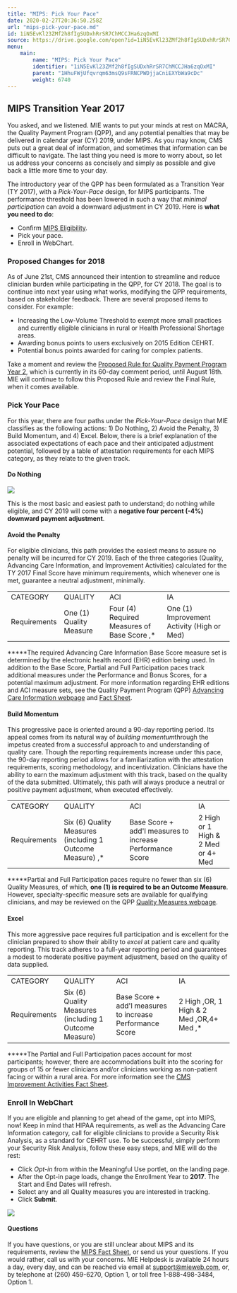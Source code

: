 ```yaml
---
title: "MIPS: Pick Your Pace"
date: 2020-02-27T20:36:50.258Z
url: "mips-pick-your-pace.md"
id: 1iN5EvKl23ZMf2h8fIgSUDxhRrSR7ChMCCJHa6zqOxMI
source: https://drive.google.com/open?id=1iN5EvKl23ZMf2h8fIgSUDxhRrSR7ChMCCJHa6zqOxMI
menu:
    main:
        name: "MIPS: Pick Your Pace"
        identifier: "1iN5EvKl23ZMf2h8fIgSUDxhRrSR7ChMCCJHa6zqOxMI"
        parent: "1HhuFWjUfqvrqm63msQ9sFRNCPWDjjaCniEXYbWa9cDc"
        weight: 6740
---
```

## MIPS Transition Year 2017

You asked, and we listened. MIE wants to put your minds at rest on MACRA, the Quality Payment Program (QPP), and any potential penalties that may be delivered in calendar year (CY) 2019, under MIPS. As you may know, CMS puts out a great deal of information, and sometimes that information can be difficult to navigate. The last thing you need is more to worry about, so let us address your concerns as concisely and simply as possible and give back a little more time to your day.

The introductory year of the QPP has been formulated as a Transition Year (TY 2017), with a *Pick-Your-Pace* design, for MIPS participants. The performance threshold has been lowered in such a way that *minimal participation* can avoid a downward adjustment in CY 2019. Here is **what you need to do**:

* Confirm [MIPS Eligibility](https://qpp.cms.gov/learn/eligibility).
* Pick your pace.
* Enroll in WebChart.

### Proposed Changes for 2018

As of June 21st, CMS announced their intention to streamline and reduce clinician burden while participating in the QPP, for CY 2018. The goal is to continue into next year using what works, modifying the QPP requirements, based on stakeholder feedback. There are several proposed items to consider. For example:

* Increasing the Low-Volume Threshold to exempt more small practices and currently eligible clinicians in rural or Health Professional Shortage areas.
* Awarding bonus points to users exclusively on 2015 Edition CEHRT.
* Potential bonus points awarded for caring for complex patients.

Take a moment and review the [Proposed Rule for Quality Payment Program Year 2](https://www.cms.gov/Medicare/Quality-Initiatives-Patient-Assessment-Instruments/Value-Based-Programs/MACRA-MIPS-and-APMs/Proposed-rule-fact-sheet.pdf), which is currently in its 60-day comment period, until August 18th. MIE will continue to follow this Proposed Rule and review the Final Rule, when it comes available.

### Pick Your Pace

For this year, there are four paths under the *Pick-Your-Pace* design that MIE classifies as the following actions: 1) Do Nothing, 2) Avoid the Penalty, 3) Build Momentum, and 4) Excel. Below, there is a brief explanation of the associated expectations of each pace and their anticipated adjustment potential, followed by a table of attestation requirements for each MIPS category, as they relate to the given track.

#### Do Nothing

![](external_files/d7b71623d2c34c27aee96a528c7ab6e4.png)

This is the most basic and easiest path to understand; do nothing while eligible, and CY 2019 will come with a **negative four percent (-4%) downward payment adjustment**.

#### Avoid the Penalty

For eligible clinicians, this path provides the easiest means to assure no penalty will be incurred for CY 2019. Each of the three categories (Quality, Advancing Care Information, and Improvement Activities) calculated for the TY 2017 Final Score have minimum requirements, which whenever one is met, guarantee a neutral adjustment, minimally.

<table>
  <tr>
    <td>CATEGORY</td>
    <td>QUALITY</td>
    <td>ACI</td>
    <td>IA</td>
  </tr>
  <tr>
    <td>Requirements</td>
    <td>One (1) Quality Measure</td>
    <td>Four (4) Required Measures of Base Score ,*</td>
    <td>One (1) Improvement Activity (High or Med)</td>
  </tr>
</table>

*****The required Advancing Care Information Base Score measure set is determined by the electronic health record (EHR) edition being used. In addition to the Base Score, Partial and Full Participation paces track additional measures under the Performance and Bonus Scores, for a potential maximum adjustment. For more information regarding EHR editions and ACI measure sets, see the Quality Payment Program (QPP) [Advancing Care Information webpage](https://qpp.cms.gov/measures/aci) and [Fact Sheet](https://qpp.cms.gov/docs/QPP_ACI_Fact_Sheet.pdf).

#### Build Momentum

This progressive pace is oriented around a 90-day reporting period. Its appeal comes from its natural way of *building momentum*through the impetus created from a successful approach to and understanding of quality care. Though the reporting requirements increase under this pace, the 90-day reporting period allows for a familiarization with the attestation requirements, scoring methodology, and incentivization. Clinicians have the ability to earn the maximum adjustment with this track, based on the quality of the data submitted. Ultimately, this path will always produce a neutral or positive payment adjustment, when executed effectively.

<table>
  <tr>
    <td>CATEGORY</td>
    <td>QUALITY</td>
    <td>ACI</td>
    <td>IA</td>
  </tr>
  <tr>
    <td>Requirements</td>
    <td>Six (6) Quality Measures (including 1 Outcome Measure) ,*</td>
    <td>Base Score + add'l measures to increase Performance Score</td>
    <td>2 High or 1 High & 2 Med or 4+ Med</td>
  </tr>
</table>

*****Partial and Full Participation paces require no fewer than six (6) Quality Measures, of which, **one (1) is required to be an Outcome Measure**. However, specialty-specific measure sets are available for qualifying clinicians, and may be reviewed on the QPP [Quality Measures webpage](https://qpp.cms.gov/measures/quality).

#### Excel

This more aggressive pace requires full participation and is excellent for the clinician prepared to show their ability to *excel* at patient care and quality reporting. This track adheres to a full-year reporting period and guarantees a modest to moderate positive payment adjustment, based on the quality of data supplied.

<table>
  <tr>
    <td>CATEGORY</td>
    <td>QUALITY</td>
    <td>ACI</td>
    <td>IA</td>
  </tr>
  <tr>
    <td>Requirements</td>
    <td>Six (6) Quality Measures (including 1 Outcome Measure)</td>
    <td>Base Score + add'l measures to increase Performance Score</td>
    <td>2 High ,OR, 1 High & 2 Med ,OR,4+ Med ,*</td>
  </tr>
</table>

*****The Partial and Full Participation paces account for most participants; however, there are accommodations built into the scoring for groups of 15 or fewer clinicians and/or clinicians working as non-patient facing or within a rural area. For more information see the [CMS Improvement Activities Fact Sheet](https://qpp.cms.gov/docs/QPP_2017_Improvement_Activities_Fact_Sheet.pdf).

### Enroll In WebChart

If you are eligible and planning to get ahead of the game, opt into MIPS, now! Keep in mind that HIPAA requirements, as well as the Advancing Care Information category, call for eligible clinicians to provide a Security Risk Analysis, as a standard for CEHRT use. To be successful, simply perform your Security Risk Analysis, follow these easy steps, and MIE will do the rest:

* Click <em>Opt-in</em> from within the Meaningful Use portlet, on the landing page.
* After the Opt-in page loads, change the Enrollment Year to <strong>2017</strong>. The Start and End Dates will refresh.
* Select any and all Quality measures you are interested in tracking.
* Click <strong>Submit</strong>.



![](external_files/676532c42f0040212a746707cb5ffcf0.png)



#### Questions

If you have questions, or you are still unclear about MIPS and its requirements, review the [MIPS Fact Sheet](https://qpp.cms.gov/docs/QPP_MIPS_Participation_Fact_Sheet.pdf), or send us your questions. If you would rather, call us with your concerns. MIE Helpdesk is available 24 hours a day, every day, and can be reached via email at [support@mieweb.com](mailto:support@mieweb.com), or, by telephone at (260) 459-6270, Option 1, or toll free 1-888-498-3484, Option 1.

